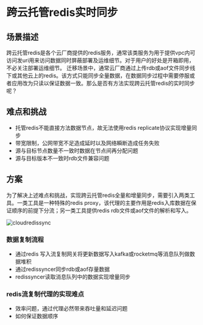 # 跨云托管redis实时同步

## 场景描述

跨云托管redis是各个云厂商提供的redis服务，通常该类服务为用于提供vpc内可访问发uri用来访问数据同时屏蔽部署及运维细节。对于用户的好处是开箱即用，不必关注部署运维细节。
迁移场景中，通常云厂商通过上传rdb或aof文件同步线下或其他云上的redis。该方式只能同步全量数据，在数据同步过程中需要停服或者应用改为只读以保证数据一致。那么是否有方法实现跨云托管redis的实时同步呢？

## 难点和挑战

* 托管redis不能直接方法数据节点，故无法使用redis replicate协议实现增量同步
* 带宽限制，公网带宽不足造成延时以及网络瞬断造成任务失败
* 源与目标节点数量不一致时数据在节点间再分配问题
* 源与目标版本不一致时rdb文件兼容问题

## 方案

为了解决上述难点和挑战，实现跨云托管redis全量和增量同步，需要引入两类工具。一类工具是一种特殊的redis proxy，该代理的主要作用是redis入库数据在保证顺序的前提下分流；另一类工具提供redis rdb文件或aof文件的解析和写入。

![cloudredissync](../img/cloudredissync.png)

### 数据复制流程

* 通过redis 写入流复制网关将更新数据写入kafka或rocketmq等消息队列做数据堆积
* 通过redissyncer同步rdb或aof存量数据
* redissyncer读取消息队列中的数据实现增量同步

### redis流复制代理的实现难点

* 效率问题，通过代理必然带来吞吐量和延迟问题
* 如何保证数据顺序
  
  